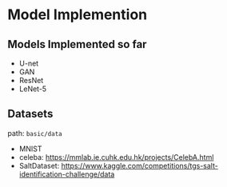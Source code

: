 # Model Implemention
 
## Models Implemented so far
* U-net
* GAN
* ResNet
* LeNet-5

## Datasets
path: ```basic/data```
* MNIST
* celeba: https://mmlab.ie.cuhk.edu.hk/projects/CelebA.html
* SaltDataset: https://www.kaggle.com/competitions/tgs-salt-identification-challenge/data

